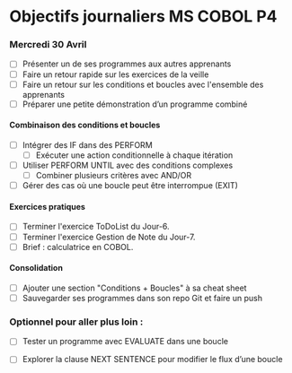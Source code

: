 # Objectifs journaliers MS COBOL P4

### Mercredi 30 Avril


- [ ] Présenter un de ses programmes aux autres apprenants
- [ ] Faire un retour rapide sur les exercices de la veille
- [ ] Faire un retour sur les conditions et boucles avec l'ensemble des apprenants
- [ ] Préparer une petite démonstration d’un programme combiné

#### Combinaison des conditions et boucles

- [ ] Intégrer des IF dans des PERFORM
  - [ ] Exécuter une action conditionnelle à chaque itération
- [ ] Utiliser PERFORM UNTIL avec des conditions complexes
  - [ ] Combiner plusieurs critères avec AND/OR
- [ ] Gérer des cas où une boucle peut être interrompue (EXIT)

#### Exercices pratiques

- [ ] Terminer l'exercice ToDoList du Jour-6.
- [ ] Terminer l'exercice Gestion de Note du Jour-7.
- [ ] Brief : calculatrice en COBOL.

#### Consolidation

- [ ] Ajouter une section "Conditions + Boucles" à sa cheat sheet
- [ ] Sauvegarder ses programmes dans son repo Git et faire un push

### Optionnel pour aller plus loin :

- [ ] Tester un programme avec EVALUATE dans une boucle
- [ ] Explorer la clause NEXT SENTENCE pour modifier le flux d’une boucle

